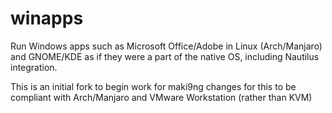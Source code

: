 # winapps
Run Windows apps such as Microsoft Office/Adobe in Linux (Arch/Manjaro) and GNOME/KDE as if they were a part of the native OS, including Nautilus integration.

This is an initial fork to begin work for maki9ng changes for this to be compliant with Arch/Manjaro and VMware Workstation (rather than KVM) 
